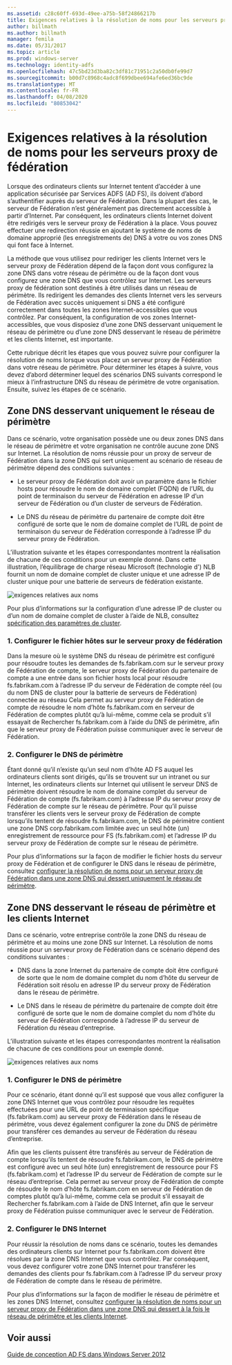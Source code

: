 ```yaml
---
ms.assetid: c28c60ff-693d-49ee-a75b-58f24866217b
title: Exigences relatives à la résolution de noms pour les serveurs proxy de fédération
author: billmath
ms.author: billmath
manager: femila
ms.date: 05/31/2017
ms.topic: article
ms.prod: windows-server
ms.technology: identity-adfs
ms.openlocfilehash: 47c5bd23d3ba82c3df81c71951c2a50db0fe99d7
ms.sourcegitcommit: b00d7c8968c4adc8f699dbee694afe6ed36bc9de
ms.translationtype: MT
ms.contentlocale: fr-FR
ms.lasthandoff: 04/08/2020
ms.locfileid: "80853042"
---
```

# <a name="name-resolution-requirements-for-federation-server-proxies"></a>Exigences relatives à la résolution de noms pour les serveurs proxy de fédération

Lorsque des ordinateurs clients sur Internet tentent d’accéder à une application sécurisée par Services ADFS \(AD FS\), ils doivent d’abord s’authentifier auprès du serveur de Fédération. Dans la plupart des cas, le serveur de Fédération n’est généralement pas directement accessible à partir d’Internet. Par conséquent, les ordinateurs clients Internet doivent être redirigés vers le serveur proxy de Fédération à la place. Vous pouvez effectuer une redirection réussie en ajoutant le système de noms de domaine approprié \(les enregistrements de\) DNS à votre ou vos zones DNS qui font face à Internet.  
  
La méthode que vous utilisez pour rediriger les clients Internet vers le serveur proxy de Fédération dépend de la façon dont vous configurez la zone DNS dans votre réseau de périmètre ou de la façon dont vous configurez une zone DNS que vous contrôlez sur Internet. Les serveurs proxy de fédération sont destinés à être utilisés dans un réseau de périmètre. Ils redirigent les demandes des clients Internet vers les serveurs de Fédération avec succès uniquement si DNS a été configuré correctement dans toutes les zones Internet\-accessibles que vous contrôlez. Par conséquent, la configuration de vos zones Internet\-accessibles, que vous disposiez d’une zone DNS desservant uniquement le réseau de périmètre ou d’une zone DNS desservant le réseau de périmètre et les clients Internet, est importante.  
  
Cette rubrique décrit les étapes que vous pouvez suivre pour configurer la résolution de noms lorsque vous placez un serveur proxy de Fédération dans votre réseau de périmètre. Pour déterminer les étapes à suivre, vous devez d’abord déterminer lequel des scénarios DNS suivants correspond le mieux à l’infrastructure DNS du réseau de périmètre de votre organisation. Ensuite, suivez les étapes de ce scénario.  
  
## <a name="dns-zone-serving-only-the-perimeter-network"></a>Zone DNS desservant uniquement le réseau de périmètre  
Dans ce scénario, votre organisation possède une ou deux zones DNS dans le réseau de périmètre et votre organisation ne contrôle aucune zone DNS sur Internet. La résolution de noms réussie pour un proxy de serveur de Fédération dans la zone DNS qui sert uniquement au scénario de réseau de périmètre dépend des conditions suivantes :  
  
-   Le serveur proxy de Fédération doit avoir un paramètre dans le fichier hosts pour résoudre le nom de domaine complet \(FQDN\) de l’URL du point de terminaison du serveur de Fédération en adresse IP d’un serveur de Fédération ou d’un cluster de serveurs de Fédération.  
  
-   Le DNS du réseau de périmètre du partenaire de compte doit être configuré de sorte que le nom de domaine complet de l’URL de point de terminaison du serveur de Fédération corresponde à l’adresse IP du serveur proxy de Fédération.  
  
L’illustration suivante et les étapes correspondantes montrent la réalisation de chacune de ces conditions pour un exemple donné. Dans cette illustration, l’équilibrage de charge réseau Microsoft \(technologie d'\) NLB fournit un nom de domaine complet de cluster unique et une adresse IP de cluster unique pour une batterie de serveurs de fédération existante.  
  
![exigences relatives aux noms](media/adfs2_deploy_single_fs.gif)  
  
Pour plus d’informations sur la configuration d’une adresse IP de cluster ou d’un nom de domaine complet de cluster à l’aide de NLB, consultez [spécification des paramètres de cluster](https://go.microsoft.com/fwlink/?LinkId=75282).  
  
### <a name="1-configure-the-hosts-file-on-the-federation-server-proxy"></a>1. Configurer le fichier hôtes sur le serveur proxy de fédération  
Dans la mesure où le système DNS du réseau de périmètre est configuré pour résoudre toutes les demandes de fs.fabrikam.com sur le serveur proxy de Fédération de compte, le serveur proxy de Fédération du partenaire de compte a une entrée dans son fichier hosts local pour résoudre fs.fabrikam.com à l’adresse IP du serveur de Fédération de compte réel \(ou du nom DNS de cluster pour la batterie de serveurs de Fédération\) connectée au réseau Cela permet au serveur proxy de Fédération de compte de résoudre le nom d’hôte fs.fabrikam.com en serveur de Fédération de comptes plutôt qu’à lui-même, comme cela se produit s’il essayait de Rechercher fs.fabrikam.com à l’aide du DNS de périmètre, afin que le serveur proxy de Fédération puisse communiquer avec le serveur de Fédération.  
  
### <a name="2-configure-perimeter-dns"></a>2. Configurer le DNS de périmètre  
Étant donné qu’il n’existe qu’un seul nom d’hôte AD FS auquel les ordinateurs clients sont dirigés, qu’ils se trouvent sur un intranet ou sur Internet, les ordinateurs clients sur Internet qui utilisent le serveur DNS de périmètre doivent résoudre le nom de domaine complet du serveur de Fédération de compte \(fs.fabrikam.com\) à l’adresse IP du serveur proxy de Fédération de compte sur le réseau de périmètre. Pour qu’il puisse transférer les clients vers le serveur proxy de Fédération de compte lorsqu’ils tentent de résoudre fs.fabrikam.com, le DNS de périmètre contient une zone DNS corp.fabrikam.com limitée avec un seul hôte \(un\) enregistrement de ressource pour FS \(fs.fabrikam.com\) et l’adresse IP du serveur proxy de Fédération de compte sur le réseau de périmètre.  
  
Pour plus d’informations sur la façon de modifier le fichier hosts du serveur proxy de Fédération et de configurer le DNS dans le réseau de périmètre, consultez [configurer la résolution de noms pour un serveur proxy de Fédération dans une zone DNS qui dessert uniquement le réseau de périmètre](../../ad-fs/deployment/Configure-Name-Resolution-for-a-Federation-Server-Proxy-in-a-DNS-Zone-That-Serves-Only-the-Perimeter-Network.md).  
  
## <a name="dns-zone-serving-both-the-perimeter-network-and-internet-clients"></a>Zone DNS desservant le réseau de périmètre et les clients Internet  
Dans ce scénario, votre entreprise contrôle la zone DNS du réseau de périmètre et au moins une zone DNS sur Internet. La résolution de noms réussie pour un serveur proxy de Fédération dans ce scénario dépend des conditions suivantes :  
  
-   DNS dans la zone Internet du partenaire de compte doit être configuré de sorte que le nom de domaine complet du nom d’hôte du serveur de Fédération soit résolu en adresse IP du serveur proxy de Fédération dans le réseau de périmètre.  
  
-   Le DNS dans le réseau de périmètre du partenaire de compte doit être configuré de sorte que le nom de domaine complet du nom d’hôte du serveur de Fédération corresponde à l’adresse IP du serveur de Fédération du réseau d’entreprise.  
  
L’illustration suivante et les étapes correspondantes montrent la réalisation de chacune de ces conditions pour un exemple donné.  
  
![exigences relatives aux noms](media/adfs2_deploy_fsp_3DNS.gif)  
  
### <a name="1-configure-perimeter-dns"></a>1. Configurer le DNS de périmètre  
Pour ce scénario, étant donné qu’il est supposé que vous allez configurer la zone DNS Internet que vous contrôlez pour résoudre les requêtes effectuées pour une URL de point de terminaison spécifique \(fs.fabrikam.com\) au serveur proxy de Fédération dans le réseau de périmètre, vous devez également configurer la zone du DNS de périmètre pour transférer ces demandes au serveur de Fédération du réseau d’entreprise.  
  
Afin que les clients puissent être transférés au serveur de Fédération de compte lorsqu’ils tentent de résoudre fs.fabrikam.com, le DNS de périmètre est configuré avec un seul hôte \(un\) enregistrement de ressource pour FS \(fs.fabrikam.com\) et l’adresse IP du serveur de Fédération de compte sur le réseau d’entreprise. Cela permet au serveur proxy de Fédération de compte de résoudre le nom d’hôte fs.fabrikam.com en serveur de Fédération de comptes plutôt qu’à lui-même, comme cela se produit s’il essayait de Rechercher fs.fabrikam.com à l’aide de DNS Internet, afin que le serveur proxy de Fédération puisse communiquer avec le serveur de Fédération.  
  
### <a name="2-configure-internet-dns"></a>2. Configurer le DNS Internet  
Pour réussir la résolution de noms dans ce scénario, toutes les demandes des ordinateurs clients sur Internet pour fs.fabrikam.com doivent être résolues par la zone DNS Internet que vous contrôlez. Par conséquent, vous devez configurer votre zone DNS Internet pour transférer les demandes des clients pour fs.fabrikam.com à l’adresse IP du serveur proxy de Fédération de compte dans le réseau de périmètre.  
  
Pour plus d’informations sur la façon de modifier le réseau de périmètre et les zones DNS Internet, consultez [configurer la résolution de noms pour un serveur proxy de Fédération dans une zone DNS qui dessert à la fois le réseau de périmètre et les clients Internet](../../ad-fs/deployment/Configure-Name-Resolution-for-a-Federation-Server-Proxy-in-a-DNS-Zone-That-Serves-Both-the-Perimeter-Network-and-Internet-Clients.md).  
  
## <a name="see-also"></a>Voir aussi
[Guide de conception AD FS dans Windows Server 2012](AD-FS-Design-Guide-in-Windows-Server-2012.md)
